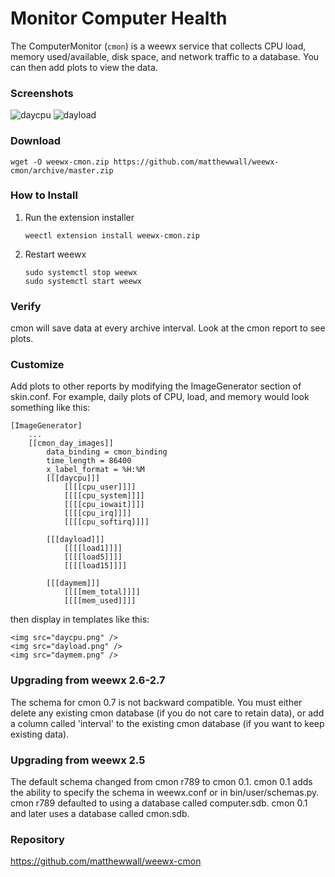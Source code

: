 # Monitor Computer Health

The ComputerMonitor (`cmon`) is a weewx service that collects CPU load, memory used/available, disk space, and network traffic to a database.  You can then add plots to view the data.

### Screenshots
<!--- The links for these screenshots has gone bad. -->
![daycpu](http://lancet.mit.edu/mwall/projects/weather/cmon-daycpu.png )
![dayload](http://lancet.mit.edu/mwall/projects/weather/cmon-dayload.png )

### Download

    wget -O weewx-cmon.zip https://github.com/matthewwall/weewx-cmon/archive/master.zip

### How to Install

1.  Run the extension installer

    ```shell
    weectl extension install weewx-cmon.zip
    ```

2.  Restart weewx

    ```shell
    sudo systemctl stop weewx
    sudo systemctl start weewx
    ```

### Verify

cmon will save data at every archive interval.  Look at the cmon report to see plots.

### Customize

Add plots to other reports by modifying the ImageGenerator section of skin.conf.  For example, daily plots of CPU, load, and memory would look something like this:

```
[ImageGenerator]
    ...
    [[cmon_day_images]]
        data_binding = cmon_binding
        time_length = 86400
        x_label_format = %H:%M
        [[[daycpu]]]
            [[[[cpu_user]]]]
            [[[[cpu_system]]]]
            [[[[cpu_iowait]]]]
            [[[[cpu_irq]]]]
            [[[[cpu_softirq]]]]

        [[[dayload]]]
            [[[[load1]]]]
            [[[[load5]]]]
            [[[[load15]]]]

        [[[daymem]]]
            [[[[mem_total]]]]
            [[[[mem_used]]]]
```

then display in templates like this:

```
<img src="daycpu.png" />
<img src="dayload.png" />
<img src="daymem.png" />
```

### Upgrading from weewx 2.6-2.7

The schema for cmon 0.7 is not backward compatible.  You must either delete any existing cmon database (if you do not care to retain data), or add a column called 'interval' to the existing cmon database (if you want to keep existing data).

### Upgrading from weewx 2.5

The default schema changed from cmon r789 to cmon 0.1.  cmon 0.1 adds the ability to specify the schema in weewx.conf or in bin/user/schemas.py.  cmon r789 defaulted to using a database called computer.sdb.  cmon 0.1 and later uses a database called cmon.sdb.

### Repository
https://github.com/matthewwall/weewx-cmon
